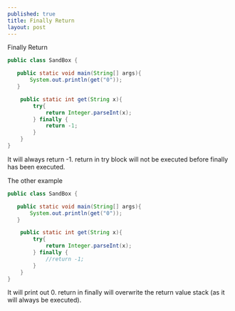 ```yaml
---
published: true
title: Finally Return
layout: post
---
```

Finally Return
```java
public class SandBox {

   public static void main(String[] args){
       System.out.println(get("0"));
   }

    public static int get(String x){
        try{
            return Integer.parseInt(x);
        } finally {
            return -1;
        }
    }
}
```

It will always return -1.
return in try block will not be executed before finally has been executed.

The other example
```java
public class SandBox {

   public static void main(String[] args){
       System.out.println(get("0"));
   }

    public static int get(String x){
        try{
            return Integer.parseInt(x);
        } finally {
            //return -1;
        }
    }
}
```

It will print out 0.
return in finally will overwrite the return value stack (as it will always be executed).
